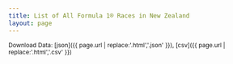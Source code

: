 ```yaml
---
title: List of All Formula 1® Races in New Zealand
layout: page
---
```




<small>Download Data: [json]({{ page.url | replace:'.html','.json' }}), [csv]({{ page.url | replace:'.html','.csv' }})</small>
